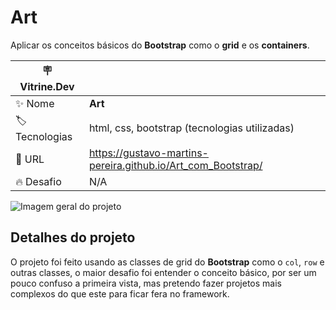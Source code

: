 # Art

Aplicar os conceitos básicos do **Bootstrap** como o **grid** e os **containers**.

| :placard: Vitrine.Dev |     |
| -------------  | --- |
| :sparkles: Nome        | **Art**
| :label: Tecnologias | html, css, bootstrap (tecnologias utilizadas)
| :rocket: URL         | https://gustavo-martins-pereira.github.io/Art_com_Bootstrap/
| :fire: Desafio     | N/A

<!-- Inserir imagem com a #vitrinedev ao final do link -->
![Imagem geral do projeto](/images/Project.png#vitrinedev)

## Detalhes do projeto

O projeto foi feito usando as classes de grid do **Bootstrap** como o `col`, `row` e outras classes, o maior desafio foi entender o conceito básico, por ser um pouco confuso a primeira vista, mas pretendo fazer projetos mais complexos do que este para ficar fera no framework.
